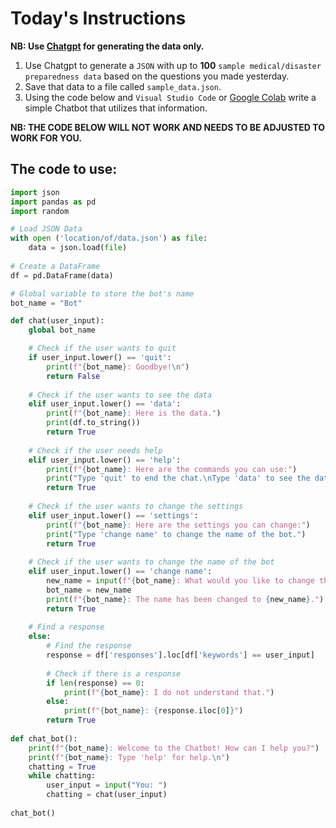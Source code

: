 # Today's Instructions
**NB: Use [Chatgpt](https://chatgpt.com/) for generating the data only.**
1. Use Chatgpt to generate a `JSON` with up to **100** `sample medical/disaster preparedness data` based on the questions you made yesterday.
2. Save that data to a file called `sample_data.json`.
3. Using the code below and `Visual Studio Code` or [Google Colab](https://colab.research.google.com/) write a simple Chatbot that utilizes that information.

**NB: THE CODE BELOW WILL NOT WORK AND NEEDS TO BE ADJUSTED TO WORK FOR YOU.**

## The code to use:
```python
import json
import pandas as pd
import random

# Load JSON Data
with open ('location/of/data.json') as file:
    data = json.load(file)
    
# Create a DataFrame
df = pd.DataFrame(data)

# Global variable to store the bot's name
bot_name = "Bot"

def chat(user_input):
    global bot_name

    # Check if the user wants to quit
    if user_input.lower() == 'quit':
        print(f"{bot_name}: Goodbye!\n")
        return False
    
    # Check if the user wants to see the data
    elif user_input.lower() == 'data':
        print(f"{bot_name}: Here is the data.")
        print(df.to_string())
        return True
    
    # Check if the user needs help
    elif user_input.lower() == 'help':
        print(f"{bot_name}: Here are the commands you can use:")
        print("Type 'quit' to end the chat.\nType 'data' to see the data.\nType 'help' for help.\nType 'settings' to change the settings.")
        return True
    
    # Check if the user wants to change the settings
    elif user_input.lower() == 'settings':
        print(f"{bot_name}: Here are the settings you can change:")
        print("Type 'change name' to change the name of the bot.")
        return True
    
    # Check if the user wants to change the name of the bot
    elif user_input.lower() == 'change name':
        new_name = input(f"{bot_name}: What would you like to change the name to? ")
        bot_name = new_name
        print(f"{bot_name}: The name has been changed to {new_name}.")
        return True
    
    # Find a response
    else:
        # Find the response
        response = df['responses'].loc[df['keywords'] == user_input]
        
        # Check if there is a response
        if len(response) == 0:
            print(f"{bot_name}: I do not understand that.")
        else:
            print(f"{bot_name}: {response.iloc[0]}")
        return True
    
def chat_bot():
    print(f"{bot_name}: Welcome to the Chatbot! How can I help you?")
    print(f"{bot_name}: Type 'help' for help.\n")
    chatting = True
    while chatting:
        user_input = input("You: ")
        chatting = chat(user_input)
        
chat_bot()
```
